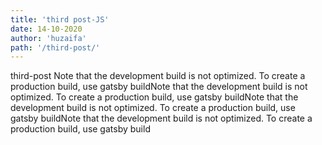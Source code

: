 ```yaml
---
title: 'third post-JS'
date: 14-10-2020
author: 'huzaifa'
path: '/third-post/'
---
```


third-post
Note that the development build is not optimized.
To create a production build, use gatsby buildNote that the development build is not optimized.
To create a production build, use gatsby buildNote that the development build is not optimized.
To create a production build, use gatsby buildNote that the development build is not optimized.
To create a production build, use gatsby build